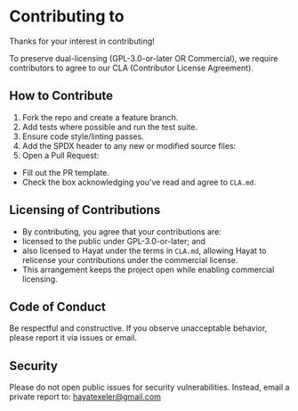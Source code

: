 # Contributing to <ProjectName>

Thanks for your interest in contributing!

To preserve dual-licensing (GPL-3.0-or-later OR Commercial), we require contributors to agree to our CLA (Contributor License Agreement).

## How to Contribute

1. Fork the repo and create a feature branch.
2. Add tests where possible and run the test suite.
3. Ensure code style/linting passes.
4. Add the SPDX header to any new or modified source files:
5. Open a Pull Request:
- Fill out the PR template.
- Check the box acknowledging you’ve read and agree to `CLA.md`.

## Licensing of Contributions

- By contributing, you agree that your contributions are:
- licensed to the public under GPL-3.0-or-later; and
- also licensed to Hayat under the terms in `CLA.md`, allowing Hayat to relicense your contributions under the commercial license.
- This arrangement keeps the project open while enabling commercial licensing.

## Code of Conduct

Be respectful and constructive. If you observe unacceptable behavior, please report it via issues or email.

## Security

Please do not open public issues for security vulnerabilities. Instead, email a private report to: hayatexeler@gmail.com